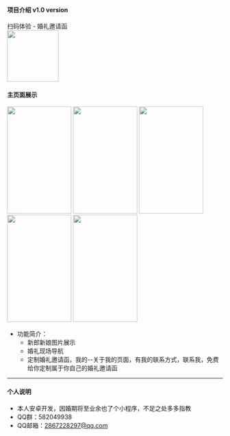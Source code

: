 
 #### 项目介绍 v1.0 version
<div>扫码体验 - 婚礼邀请函</div>
<div>
    <img src="https://raw.githubusercontent.com/zhangliwen1101/Images/master/img/婚礼邀请函/自制婚礼请柬.jpg" margin-lift = "40" width="120" height="120"  alt=""/>
</div>

</div>

#### 主页面展示
<div >
    <img src="https://raw.githubusercontent.com/zhangliwen1101/Images/master/img/婚礼邀请函/shot01.jpg" width="150" height="250"  alt=""/>
    <img src="https://raw.githubusercontent.com/zhangliwen1101/Images/master/img/婚礼邀请函/shot02.jpg" width="150" height="250"  alt=""/>
    <img src="https://raw.githubusercontent.com/zhangliwen1101/Images/master/img/婚礼邀请函/shot03.jpg" width="150" height="250"  alt=""/>
    <img src="https://raw.githubusercontent.com/zhangliwen1101/Images/master/img/婚礼邀请函/shot07.jpg" width="150" height="250" alt=""/>
    <img src="https://raw.githubusercontent.com/zhangliwen1101/Images/master/img/婚礼邀请函/1561428695(1).jpg" width="150" height="250"  alt=""/>
</div>


- 功能简介：
    - 新郎新娘图片展示
    - 婚礼现场导航
    - 定制婚礼邀请函，我的--关于我的页面，有我的联系方式，联系我，免费给你定制属于你自己的婚礼邀请函

---

  
#### 个人说明

 - 本人安卓开发，因婚期将至业余也了个小程序，不足之处多多指教
 - QQ群：582049938
 - QQ邮箱：2867228297@qq.com


